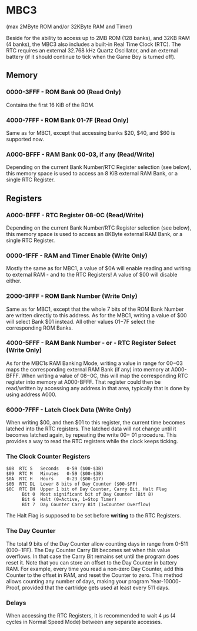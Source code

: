 # MBC3

(max 2MByte ROM and/or 32KByte RAM and Timer)

Beside for the ability to access up to 2MB ROM (128 banks), and 32KB RAM
(4 banks), the MBC3 also includes a built-in Real Time Clock (RTC). The
RTC requires an external 32.768 kHz Quartz Oscillator, and an external
battery (if it should continue to tick when the Game Boy is turned off).

## Memory

### 0000-3FFF - ROM Bank 00 (Read Only)

Contains the first 16 KiB of the ROM.

### 4000-7FFF - ROM Bank 01-7F (Read Only)

Same as for MBC1, except that accessing banks $20, $40, and $60 is
supported now.

### A000-BFFF - RAM Bank 00-03, if any (Read/Write)

Depending on the current Bank Number/RTC Register selection (see below),
this memory space is used to access an 8 KiB external RAM Bank, or a
single RTC Register.

## Registers

### A000-BFFF - RTC Register 08-0C (Read/Write)

Depending on the current Bank Number/RTC Register selection (see below),
this memory space is used to access an 8KByte external RAM Bank, or a
single RTC Register.

### 0000-1FFF - RAM and Timer Enable (Write Only)

Mostly the same as for MBC1, a value of $0A will enable reading and
writing to external RAM - and to the RTC Registers! A value of $00 will
disable either.

### 2000-3FFF - ROM Bank Number (Write Only)

Same as for MBC1, except that the whole 7 bits of the ROM Bank Number
are written directly to this address. As for the MBC1, writing a value
of $00 will select Bank $01 instead. All other values $01-$7F select the
corresponding ROM Banks.

### 4000-5FFF - RAM Bank Number - or - RTC Register Select (Write Only)

As for the MBC1s RAM Banking Mode, writing a value in range for $00-$03
maps the corresponding external RAM Bank (if any) into memory at
A000-BFFF. When writing a value of $08-$0C, this will map the
corresponding RTC register into memory at A000-BFFF. That register could
then be read/written by accessing any address in that area, typically
that is done by using address A000.

### 6000-7FFF - Latch Clock Data (Write Only)

When writing $00, and then $01 to this register, the current time
becomes latched into the RTC registers. The latched data will not change
until it becomes latched again, by repeating the write $00-\>$01
procedure. This provides a way to read the RTC registers while the
clock keeps ticking.

### The Clock Counter Registers

```
$08  RTC S   Seconds   0-59 ($00-$3B)
$09  RTC M   Minutes   0-59 ($00-$3B)
$0A  RTC H   Hours     0-23 ($00-$17)
$0B  RTC DL  Lower 8 bits of Day Counter ($00-$FF)
$0C  RTC DH  Upper 1 bit of Day Counter, Carry Bit, Halt Flag
      Bit 0  Most significant bit of Day Counter (Bit 8)
      Bit 6  Halt (0=Active, 1=Stop Timer)
      Bit 7  Day Counter Carry Bit (1=Counter Overflow)
```

The Halt Flag is supposed to be set before **writing** to the RTC
Registers.

### The Day Counter

The total 9 bits of the Day Counter allow counting days in range from
0-511 ($000-$1FF). The Day Counter Carry Bit becomes set when this value
overflows. In that case the Carry Bit remains set until the program does
reset it. Note that you can store an offset to the Day Counter in
battery RAM. For example, every time you read a non-zero Day Counter,
add this Counter to the offset in RAM, and reset the Counter to zero.
This method allows counting any number of days, making your program
Year-10000-Proof, provided that the cartridge gets used at least every
511 days.

### Delays

When accessing the RTC Registers, it is recommended to wait 4 µs
(4 cycles in Normal Speed Mode) between any separate accesses.
